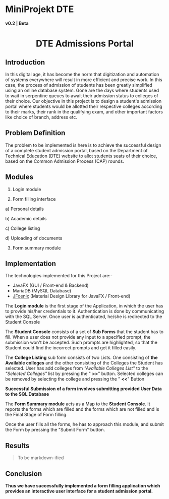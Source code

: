 # MiniProjekt DTE

**v0.2 | Beta**

<h1 align="center">DTE Admissions Portal</h1>

## Introduction

In this digital age, it has become the norm that digitization and automation of systems everywhere will result in more efficient and precise work. In this case, the process of admission of students has been greatly simplified using an online database system. Gone are the days where students used to wait in serpentine queues to await their admission status to colleges of their choice. Our objective in this project is to design a student&#39;s admission portal where students would be allotted their respective colleges according to their marks, their rank in the qualifying exam, and other important factors like choice of branch, address etc.

## Problem Definition

The problem to be implemented is here is to achieve the successful design of a complete student admission portal, based on the Department of Technical Education (DTE) website to allot students seats of their choice, based on the Common Admission Process (CAP) rounds.

## Modules

1. Login module

2. Form filling interface

a) Personal details

b) Academic details

c) College listing

d) Uploading of documents

3. Form summary module

## Implementation

The technologies implemented for this Project are:-

- JavaFX (GUI / Front-end &amp; Backend)
- MariaDB (MySQL Database)
- [JFoenix](https://github.com/jfoenixadmin/jfoenix) (Material Design Library for JavaFX / Front-end)

The **Login module** is the first stage of the Application, in which the user has to provide his/her credentials to it. Authentication is done by communicating with the SQL Server. Once user is authenticated, he/she is redirected to the Student Console

The **Student Console** consists of a set of **Sub Forms** that the student has to fill. When a user does not provide any input to a specified prompt, the submission won&#39;t be accepted. Such prompts are highlighted, so that the Student could find the incorrect prompts and get it filled easily.

The **College Listing** sub form consists of two Lists. One consisting of **the Available colleges** and the other consisting of the Colleges the Student has selected. User has add colleges from _&quot;Available Colleges List&quot;_ to the _&quot;Selected Colleges&quot;_ list by pressing the &quot; **&gt;&gt;**&quot; button. Selected colleges can be removed by selecting the college and pressing the &quot; **&lt;&lt;**&quot; Button

**Successful Submission of a form involves submitting provided User Data to the SQL Database**

The **Form Summary module** acts as a Map to the **Student Console**. It reports the forms which are filled and the forms which are not filled and is the Final Stage of Form filling.

Once the user fills all the forms, he has to approach this module, and submit the Form by pressing the &quot;Submit Form&quot; button.

## Results

> To be markdown-ified

## Conclusion

**Thus we have successfully implemented a form filling application which provides an interactive user interface for a student admission portal.**
